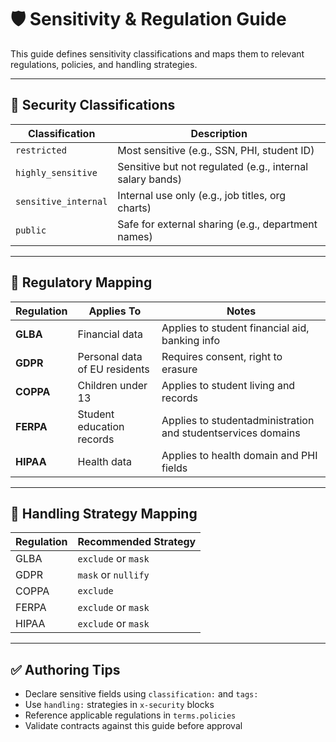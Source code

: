 # 🛡️ Sensitivity & Regulation Guide

This guide defines sensitivity classifications and maps them to relevant regulations, policies, and handling strategies.

---

## 🔐 Security Classifications

| Classification       | Description |
|----------------------|-------------|
| `restricted`         | Most sensitive (e.g., SSN, PHI, student ID) |
| `highly_sensitive`   | Sensitive but not regulated (e.g., internal salary bands) |
| `sensitive_internal` | Internal use only (e.g., job titles, org charts) |
| `public`             | Safe for external sharing (e.g., department names)

---

## 📜 Regulatory Mapping

| Regulation | Applies To | Notes |
|-----------|------------|-------|
| **GLBA**  | Financial data | Applies to student financial aid, banking info |
| **GDPR**  | Personal data of EU residents | Requires consent, right to erasure |
| **COPPA** | Children under 13 | Applies to student living and records |
| **FERPA** | Student education records | Applies to studentadministration and studentservices domains |
| **HIPAA** | Health data | Applies to health domain and PHI fields |

---

## 🧩 Handling Strategy Mapping

| Regulation | Recommended Strategy |
|------------|----------------------|
| GLBA       | `exclude` or `mask` |
| GDPR       | `mask` or `nullify` |
| COPPA      | `exclude` |
| FERPA      | `exclude` or `mask` |
| HIPAA      | `exclude` or `mask`

---

## ✅ Authoring Tips

- Declare sensitive fields using `classification:` and `tags:`
- Use `handling:` strategies in `x-security` blocks
- Reference applicable regulations in `terms.policies`
- Validate contracts against this guide before approval
